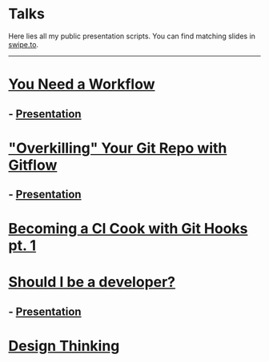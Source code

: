 # Talks

Here lies all my public presentation scripts. You can find matching slides in [swipe.to](swipe.to/home).

---

# [You Need a Workflow](https://github.com/theonestep4/talks/blob/master/Getting%20Less%20Distracted%20with%20Productivity%20Tools.md)
## -  [Presentation](https://swipe.to/9396x)

# ["Overkilling" Your Git Repo with Gitflow](https://github.com/theonestep4/talks/blob/master/Overkilling%20Your%20Report%20with%20Git%20Flow.md)
## -  [Presentation](https://swipe.to/7247s)

# [Becoming a CI Cook with Git Hooks pt. 1](https://github.com/theonestep4/talks/blob/master/Git%20Hooks.md)

# [Should I be a developer?](https://github.com/theonestep4/talks/blob/master/should_I_be_a_developer.md)
## - [Presentation](https://swipe.to/1135cf)

# [Design Thinking](https://docs.google.com/presentation/d/1KG5ZHZ-inBm73zhrKtpZyrJL-bXstvrmhIh3Zw11h2c/edit?usp=sharing)
